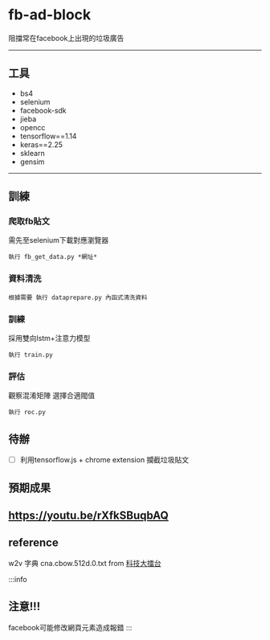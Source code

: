 # fb-ad-block
阻擋常在facebook上出現的垃圾廣告



___

## 工具
* bs4
* selenium
* facebook-sdk
* jieba
* opencc
* tensorflow==1.14
* keras==2.25
* sklearn
* gensim
___
## 訓練
### 爬取fb貼文
需先至selenium下載對應瀏覽器
```
執行 fb_get_data.py *網址*
```
### 資料清洗
```
根據需要 執行 dataprepare.py 內函式清洗資料
```
### 訓練
採用雙向lstm+注意力模型
```
執行 train.py 
```
### 評估
觀察混淆矩陣 選擇合適閥值
```
執行 roc.py
```
## 待辦
- [ ] 利用tensorflow.js + chrome extension
攔截垃圾貼文

## 預期成果
https://youtu.be/rXfkSBuqbAQ
---


## reference
w2v 字典 cna.cbow.512d.0.txt from [科技大擂台](https://fgc.stpi.narl.org.tw/activity/videoDetail/4b1141305ddf5522015de5479f4701b1)

:::info
## 注意!!!
facebook可能修改網頁元素造成報錯
:::
